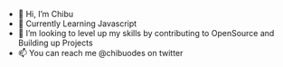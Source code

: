 - 👋 Hi, I’m Chibu
- 👀 Currently Learning Javascript
- 💞️ I’m looking to level up my skills by contributing to OpenSource and Building up Projects
- 📫 You can reach me @chibuodes on twitter

<!---
ChibuTheDev/ChibuTheDev is a ✨ special ✨ repository because its `README.md` (this file) appears on your GitHub profile.
You can click the Preview link to take a look at your changes.
--->
